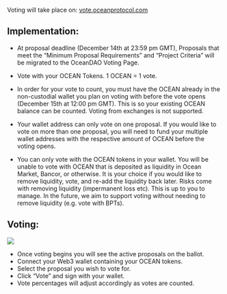 Voting will take place on: [vote.oceanprotocol.com](vote.oceanprotocol.com)

## Implementation:

- At proposal deadline (December 14th at 23:59 pm GMT), Proposals that meet the “Minimum Proposal Requirements” and “Project Criteria” will be migrated to the OceanDAO Voting Page.

- Vote with your OCEAN Tokens. 1 OCEAN = 1 vote.

- In order for your vote to count, you must have the OCEAN already in the non-custodial wallet you plan on voting with before the vote opens (December 15th at 12:00 pm GMT). This is so your existing OCEAN balance can be counted. Voting from exchanges is not supported.

- Your wallet address can only vote on one proposal. If you would like to vote on more than one proposal, you will need to fund your multiple wallet addresses with the respective amount of OCEAN before the voting opens.

- You can only vote with the OCEAN tokens in your wallet. You will be unable to vote with OCEAN that is deposited as liquidity in Ocean Market, Bancor, or otherwise. It is your choice if you would like to remove liquidity, vote, and re-add the liquidity back later. Risks come with removing liquidity (impermanent loss etc). This is up to you to manage. In the future, we aim to support voting without needing to remove liquidity (e.g. vote with BPTs).

## Voting:

![](https://miro.medium.com/max/1050/0*xy_BvLdqNnvVvdYv)

- Once voting begins you will see the active proposals on the ballot.
- Connect your Web3 wallet containing your OCEAN tokens.
- Select the proposal you wish to vote for.
- Click “Vote” and sign with your wallet.
- Vote percentages will adjust accordingly as votes are counted.